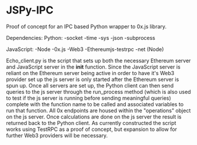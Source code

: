 # JSPy-IPC

Proof of concept for an IPC based Python wrapper to 0x.js library.

Dependencies:
Python:
-socket
-time
-sys
-json
-subprocess
    
JavaScript:
-Node
-0x.js
-Web3
-Ethereumjs-testrpc
-net (Node)

Echo_client.py is the script that sets up both the necessary Ethereum server and JavaScript server in the __init__ function. Since the 
JavaScript server is reliant on the Ethereum server being active in order to have it's Web3 provider set up the js server is only started 
after the Ethereum server is spun up. Once all servers are set up, the Python client can then send queries to the js server through the 
run_process method (which is also used to test if the js server is running before sending meaningful queries) complete with the function 
name to be called and associated variables to run that function. All 0x endpoints are housed within the "operations" object on the js 
server. Once calculations are done on the js server the result is returned back to the Python client. As currently constructed the script 
works using TestRPC as a proof of concept, but expansion to allow for further Web3 providers will be necessary. 
  
  

